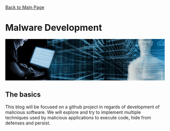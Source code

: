 [Back to Main Page](../index.html) 

# Malware Development

<img src="../img/banner_hackerblue.jpg" width="1000">

## The basics

This blog will be focused on a github project in regards of development of malicious software. We will explore and try to implement multiple techniques used by malicious applications to execute code, hide from defenses and persist. 

